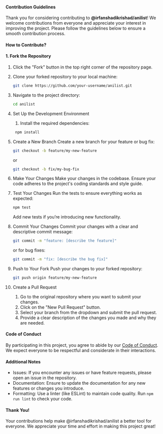 #### Contribution Guidelines

Thank you for considering contributing to **@irfanshadikrishad/anilist**! We welcome contributions from everyone and appreciate your interest in improving the project. Please follow the guidelines below to ensure a smooth contribution process.

#### How to Contribute?

#### 1. Fork the Repository

1.  Click the "Fork" button in the top right corner of the repository page.
2.  Clone your forked repository to your local machine:
    ```bash
    git clone https://github.com/your-username/anilist.git
    ```
3.  Navigate to the project directory:
    ```bash
    cd anilist
    ```
4.  Set Up the Development Environment

    1. Install the required dependencies:

    ```bash
     npm install
    ```

5.  Create a New Branch
    Create a new branch for your feature or bug fix:
    ```bash
    git checkout -b feature/my-new-feature
    ```
    or
    ```bash
    git checkout -b fix/my-bug-fix
    ```
6.  Make Your Changes
    Make your changes in the codebase. Ensure your code adheres to the project's coding standards and style guide.
7.  Test Your Changes
    Run the tests to ensure everything works as expected:
    ```bash
    npm test
    ```
    Add new tests if you’re introducing new functionality.
8.  Commit Your Changes
    Commit your changes with a clear and descriptive commit message:
    ```bash
    git commit -m "feature: [describe the feature]"
    ```
    or for bug fixes:
    ```bash
    git commit -m "fix: [describe the bug fix]"
    ```
9.  Push to Your Fork
    Push your changes to your forked repository:
    ```bash
    git push origin feature/my-new-feature
    ```
10. Create a Pull Request
    1. Go to the original repository where you want to submit your changes.
    2. Click on the "New Pull Request" button.
    3. Select your branch from the dropdown and submit the pull request.
    4. Provide a clear description of the changes you made and why they are needed.

#### Code of Conduct

By participating in this project, you agree to abide by our [Code of Conduct](CODE_OF_CONDUCT.md). We expect everyone to be respectful and considerate in their interactions.

#### Additional Notes

- Issues: If you encounter any issues or have feature requests, please open an issue in the repository.
- Documentation: Ensure to update the documentation for any new features or changes you introduce.
- Formatting: Use a linter (like ESLint) to maintain code quality. Run `npm run lint` to check your code.

#### Thank You!

Your contributions help make @irfanshadikrishad/anilist a better tool for everyone. We appreciate your time and effort in making this project great!

